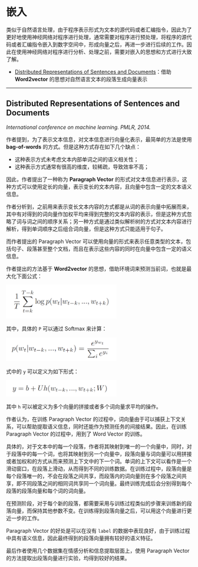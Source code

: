 # 嵌入

类似于自然语言处理，由于程序表示形式为文本的源代码或者汇编指令，因此为了更好地使用神经网络对程序进行处理，通常需要对程序进行预处理，将程序的源代码或者汇编指令嵌入到数字空间中，形成向量之后，再进一步进行后续的工作。因此在使用神经网络对程序进行分析、处理之前，需要对嵌入的思想和方式进行大致了解。

* [Distributed Representations of Sentences and Documents](distributed-representations-of-sentences-and-documents)：借助 **Word2vector** 的思想对自然语言文本的段落生成向量表示

---

## Distributed Representations of Sentences and Documents

*International conference on machine learning. PMLR, 2014.*

作者提到，为了表示文本信息，对文本信息进行向量化表示，最简单的方法是使用 **bag-of-words** 的方式。但是这种方式存在如下几个缺点：

* 这种表示方式未考虑文本内部单词之间的语义相关性；
* 这种表示方式通常有很高的维度，较稀疏，导致效率不高；

因此，作者提出了一种称为 **Paragraph Vector** 的形式对文本信息进行表示，这种方式可以使用定长的向量，表示变长的文本内容，且向量中包含一定的文本语义信息。

作者分析到，之前用来表示变长文本内容的方式都是从词的表示向量中拓展而来，其中有对得到的词向量作加权平均来得到完整的文本内容的表示，但是这种方式忽略了词与词之间的顺序关系；另一种方式是通过类似解析树的方式对文本内容进行解析，得到单词顺序之后组合词向量，但是这种方式只能适用于句子。

而作者提出的 Paragraph Vector 可以使用向量的形式来表示任意类型的文本，包括句子、段落甚至整个文档，而且在表示这些内容的同时在向量中包含一定的语义信息。

作者提出的方法基于 **Word2vector** 的思想，借助环境词来预测当前词，也就是最大化下面公式：

<img src="./img/maximum.png" width=300px>

其中，具体的 `P` 可以通过 Softmax 来计算：

<img src="./img/softmax.png" width=300px>

式中的 `y` 可以定义为如下形式：

<img src="./img/softmax_y.png" width=300px>

其中 `h` 可以被定义为多个向量的拼接或者多个词向量求平均的操作。

作者认为，在训练 Paragraph Vector 的过程中，词向量由于可以捕获上下文关系，可以帮助提取语义信息，同时还能作为预测任务的间接结果。因此，在训练 Paragraph Vector 的过程中，用到了 Word Vector 的训练。

具体的，对于文本中的每一个段落，作者将其映射到唯一的一个向量中，同时，对于段落中的每一个词，也将其映射到另一个向量中，段落向量与词向量可以用拼接或者加权和的方式从而来预测上下文中的下一个词。单词的上下文可以看作是一个滑动窗口，在段落上滑动，从而得到不同的训练数据。在训练过程中，段落向量是每个段落唯一的，不会在段落之间共享，而段落内的词向量则在多个段落之间共享，即不同段落之间的相同词共享同一个词向量。最终训练完成后会分别得到每个段落的段落向量和每个词的词向量。

在预测阶段，对于每个新的段落，都需要采用与训练过程类似的步骤来训练新的段落向量，而保持其他参数不变。在训练得到段落向量之后，可以用这个向量进行更近一步的工作。

Paragraph Vector 的好处是可以在没有 `label` 的数据中表现良好，由于训练过程中具有语义信息，因此最终得到的段落向量拥有较好的语义特征。

最后作者使用几个数据集在情感分析和信息提取层面上，使用 Paragraph Vector 的方法提取出段落向量进行实验，均得到较好的结果。